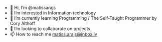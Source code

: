 - 👋 Hi, I’m @matissarajs
- 👀 I’m interested in Information technology
- 🌱 I’m currently learning Programming / The Self-Taught Programmer by Cory Althoff
- 💞️ I’m looking to collaborate on projects
- 📫 How to reach me matiss.arajs@inbox.lv

<!---
matissarajs/matissarajs is a ✨ special ✨ repository because its `README.md` (this file) appears on your GitHub profile.
You can click the Preview link to take a look at your changes.
--->
